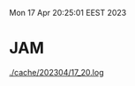 Mon 17 Apr 20:25:01 EEST 2023
# JAM
<a href='./cache/202304/17_20.log'>./cache/202304/17_20.log</a>
